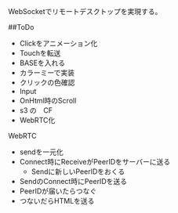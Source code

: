 WebSocketでリモートデスクトップを実現する。

##ToDo

 - Clickをアニメーション化
 - Touchを転送
 - BASEを入れる
 - カラーミーで実装
 - クリックの色確認
 - Input
 - OnHtml時のScroll
 - s3 の　CF
 - WebRTC化


WebRTC
 - sendを一元化
 - Connect時にReceiveがPeerIDをサーバーに送る
   - Sendに新しいPeerIDをおくる
 - SendのConnect時にPeerIDを送る
  - PeerIDが届いたらつなぐ
 -
   つないだらHTMLを送る

